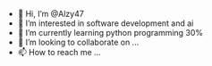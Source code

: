 - 👋 Hi, I’m @Alzy47
- 👀 I’m interested in software development and ai
- 🌱 I’m currently learning python programming 30%
- 💞️ I’m looking to collaborate on ...
- 📫 How to reach me ...

<!---
Alzy47/Alzy47 is a ✨ special ✨ repository because its `README.md` (this file) appears on your GitHub profile.
You can click the Preview link to take a look at your changes.
--->
